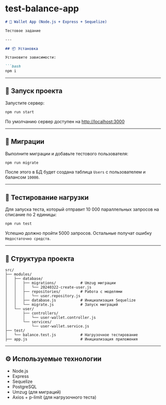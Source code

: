 # test-balance-app

```markdown
# 💸 Wallet App (Node.js + Express + Sequelize)

Тестовое задание

---

## 📦 Установка

Установите зависимости:

```bash
npm i
```

---

## 🚀 Запуск проекта

Запустите сервер:

```bash
npm run start
```

По умолчанию сервер доступен на [http://localhost:3000](http://localhost:3000)

---

## 🔧 Миграции

Выполните миграции и добавьте тестового пользователя:

```bash
npm run migrate
```

После этого в БД будет создана таблица `Users` с пользователем и балансом `10000`.

---

## 🧪 Тестирование нагрузки

Для запуска теста, который отправит 10 000 параллельных запросов на списание по 2 единицы:

```bash
npm run test
```

Успешно должно пройти 5000 запросов. Остальные получат ошибку `Недостаточно средств`.

---

## 📁 Структура проекта

```
src/
├── modules/
│   ├── database/
│   │   ├── migrations/           # Umzug миграции
│   │   │   └── 20240322-create-user.js
│   │   ├── repositories/         # Работа с моделями
│   │   │   └── user.repository.js
│   │   ├── database.js           # Инициализация Sequelize
│   │   └── migrate.js            # Запуск миграций
│   └── user/
│       ├── controllers/
│       │   └── user-wallet.controller.js
│       └── services/
│           └── user-wallet.service.js
├── test/
│   └── balance.test.js           # Нагрузочное тестирование
├── app.js                        # Инициализация приложения

```

---

## ⚙️ Используемые технологии

- Node.js
- Express
- Sequelize
- PostgreSQL
- Umzug (для миграций)
- Axios + p-limit (для нагрузочного теста)
```

